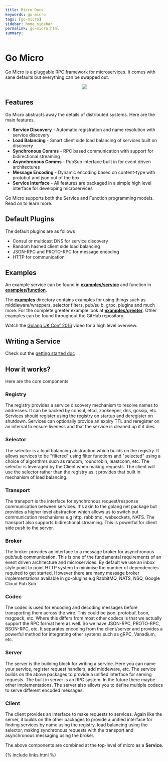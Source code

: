 ```yaml
---
title: Micro Docs
keywords: go-micro
tags: [go-micro]
sidebar: home_sidebar
permalink: go-micro.html
summary: 
---
```


# Go Micro

Go Micro is a pluggable RPC framework for microservices. It comes with sane defaults but everything can be swapped out. 

<p align="center">
  <img src="images/go-micro.png" />
</p>

## Features

Go Micro abstracts away the details of distributed systems. Here are the main features.

- **Service Discovery** - Automatic registration and name resolution with service discovery
- **Load Balancing** - Smart client side load balancing of services built on discovery
- **Synchronous Comms** - RPC based communication with support for bidirectional streaming
- **Asynchronous Comms** - PubSub interface built in for event driven architectures
- **Message Encoding** - Dynamic encoding based on content-type with protobuf and json out of the box
- **Service Interface** - All features are packaged in a simple high level interface for developing microservices

Go Micro supports both the Service and Function programming models. Read on to learn more.

## Default Plugins

The default plugins are as follows

- Consul or multicast DNS for service discovery
- Random hashed client side load balancing
- JSON-RPC and PROTO-RPC for message encoding
- HTTP for communication

## Examples


An example service can be found in [**examples/service**](https://github.com/micro/examples/tree/master/service) and function in [**examples/function**](https://github.com/micro/examples/tree/master/function). 

The [**examples**](https://github.com/micro/examples) directory contains examples for using things such as middleware/wrappers, selector filters, pub/su
b, grpc, plugins and much more. For the complete greeter example look at [**examples/greeter**](https://github.com/micro/examples/tree/master/greeter). 
Other examples can be found throughout the GitHub repository.

Watch the [Golang UK Conf 2016](https://www.youtube.com/watch?v=xspaDovwk34) video for a high level overview.

## Writing a Service

Check out the [getting started doc](writing-a-go-service.html)

## How it works?

Here are the core components

### Registry

The registry provides a service discovery mechanism to resolve names to addresses. It can be backed by consul, etcd, zookeeper, dns, gossip, etc. 
Services should register using the registry on startup and deregister on shutdown. Services can optionally provide an expiry TTL and reregister 
on an interval to ensure liveness and that the service is cleaned up if it dies.

### Selector

The selector is a load balancing abstraction which builds on the registry. It allows services to be "filtered" using filter functions and "selected" 
using a choice of algorithms such as random, roundrobin, leastconn, etc. The selector is leveraged by the Client when making requests. The client 
will use the selector rather than the registry as it provides that built in mechanism of load balancing. 

### Transport

The transport is the interface for synchronous request/response communication between services. It's akin to the golang net package but provides 
a higher level abstraction which allows us to switch out communication mechanisms e.g http, rabbitmq, websockets, NATS. The transport also 
supports bidirectional streaming. This is powerful for client side push to the server.

### Broker

The broker provides an interface to a message broker for asynchronous pub/sub communication. This is one of the fundamental requirements of an event 
driven architecture and microservices. By default we use an inbox style point to point HTTP system to minimise the number of dependencies required 
to get started. However there are many message broker implementations available in go-plugins e.g RabbitMQ, NATS, NSQ, Google Cloud Pub Sub.

### Codec

The codec is used for encoding and decoding messages before transporting them across the wire. This could be json, protobuf, bson, msgpack, etc. 
Where this differs from most other codecs is that we actually support the RPC format here as well. So we have JSON-RPC, PROTO-RPC, BSON-RPC, etc. 
It separates encoding from the client/server and provides a powerful method for integrating other systems such as gRPC, Vanadium, etc.

### Server

The server is the building block for writing a service. Here you can name your service, register request handlers, add middeware, etc. The service 
builds on the above packages to provide a unified interface for serving requests. The built in server is an RPC system. In the future there maybe 
other implementations. The server also allows you to define multiple codecs to serve different encoded messages.

### Client

The client provides an interface to make requests to services. Again like the server, it builds on the other packages to provide a unified interface 
for finding services by name using the registry, load balancing using the selector, making synchronous requests with the transport and asynchronous 
messaging using the broker. 


The  above components are combined at the top-level of micro as a **Service**.

{% include links.html %}
